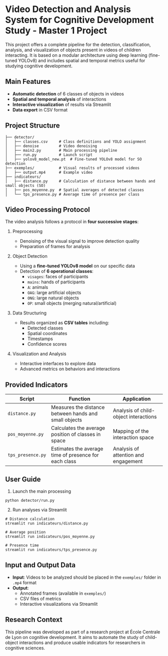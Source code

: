 # Video Detection and Analysis System for Cognitive Development Study - Master 1 Project

This project offers a complete pipeline for the detection, classification, analysis, and visualization of objects present in videos of children interacting. It is based on a modular architecture using deep learning (fine-tuned YOLOv8) and includes spatial and temporal metrics useful for studying cognitive development.

## Main Features
* **Automatic detection** of 6 classes of objects in videos
* **Spatial and temporal analysis** of interactions
* **Interactive visualization** of results via Streamlit
* **Data export** in CSV format

## Project Structure

```
├── detector/
│   ├── classes.csv     # Class definitions and YOLO assignment
│   ├── denoise         # Video denoising
│   ├── main2.py        # Main processing pipeline
│   ├── run.py          # Launch script
│   ├── yolov8_model_new.pt  # Fine-tuned YOLOv8 model for SO detection
├── exemples/           # Visual results of processed videos
│   ├── output.mp4      # Example video
├── indicateurs/
│   ├── distance.py     # Calculation of distance between hands and small objects (SO)
│   ├── pos_moyenne.py  # Spatial averages of detected classes
│   └── tps_presence.py # Average time of presence per class
```

## Video Processing Protocol
The video analysis follows a protocol in **four successive stages**:

1. Preprocessing
   * Denoising of the visual signal to improve detection quality
   * Preparation of frames for analysis

2. Object Detection
   * Using a **fine-tuned YOLOv8 model** on our specific data
   * Detection of **6 operational classes**:
      * `visages`: faces of participants
      * `mains`: hands of participants
      * `A`: animals
      * `OAG`: large artificial objects
      * `ONG`: large natural objects
      * `OP`: small objects (merging natural/artificial)

3. Data Structuring
   * Results organized as **CSV tables** including:
      * Detected classes
      * Spatial coordinates
      * Timestamps
      * Confidence scores

4. Visualization and Analysis
   * Interactive interfaces to explore data
   * Advanced metrics on behaviors and interactions

## Provided Indicators

| Script | Function | Application |
|--------|----------|-------------|
| `distance.py` | Measures the distance between hands and small objects | Analysis of child-object interactions |
| `pos_moyenne.py` | Calculates the average position of classes in space | Mapping of the interaction space |
| `tps_presence.py` | Estimates the average time of presence for each class | Analysis of attention and engagement |

## User Guide

1. Launch the main processing

```
python detector/run.py
```

2. Run analyses via Streamlit

```
# Distance calculation
streamlit run indicateurs/distance.py

# Average position
streamlit run indicateurs/pos_moyenne.py

# Presence time
streamlit run indicateurs/tps_presence.py
```

## Input and Output Data
* **Input**: Videos to be analyzed should be placed in the `exemples/` folder in `.mp4` format
* **Output**:
   * Annotated frames (available in `exemples/`)
   * CSV files of metrics
   * Interactive visualizations via Streamlit

## Research Context
This pipeline was developed as part of a research project at École Centrale de Lyon on cognitive development. It aims to automate the study of child-object interactions and produce usable indicators for researchers in cognitive sciences.
